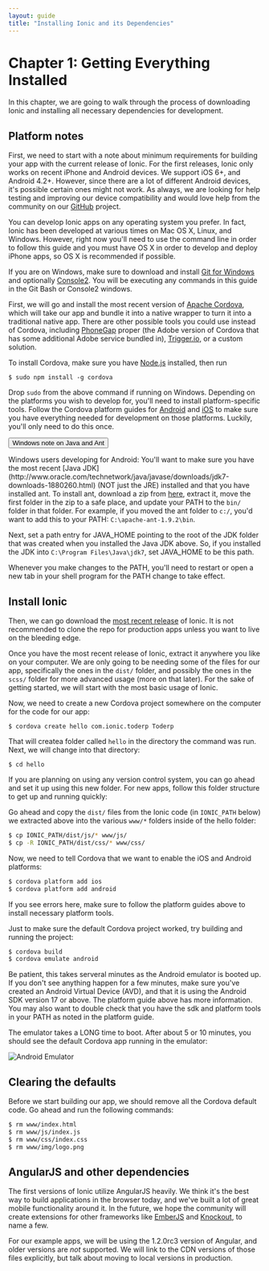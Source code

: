 ```yaml
---
layout: guide
title: "Installing Ionic and its Dependencies"
---
```


# Chapter 1: Getting Everything Installed

In this chapter, we are going to walk through the process of downloading Ionic and installing all necessary dependencies for development.

## Platform notes

First, we need to start with a note about minimum requirements for building your app with the current release of Ionic. For the first releases, Ionic only works on recent iPhone and Android devices. We support iOS 6+, and Android 4.2+. However, since there are a lot of different Android devices, it's possible certain ones might not work. As always, we are looking for help testing and improving our device compatibility and would love help from the community on our [GitHub](https://github.com/driftyco/ionic) project.

You can develop Ionic apps on any operating system you prefer. In fact, Ionic has been developed at various times on Mac OS X, Linux, and Windows. However, right now you'll need to use the command line in order to follow this guide and you must have OS X in order to develop and deploy iPhone apps, so OS X is recommended if possible.

If you are on Windows, make sure to download and install [Git for Windows](http://git-scm.com/download/win) and optionally [Console2](http://sourceforge.net/projects/console/). You will be executing any commands in this guide in the Git Bash or Console2 windows.

First, we will go and install the most recent version of [Apache Cordova](http://cordova.apache.org/), which will take our app and bundle it into a native wrapper to turn it into a traditional native app. There are other possible tools you could use instead of Cordova, including [PhoneGap](http://phonegap.com/) proper (the Adobe version of Cordova that has some additional Adobe service bundled in), [Trigger.io](https://trigger.io/), or a custom solution.

To install Cordova, make sure you have [Node.js](http://nodejs.org/) installed, then run

    $ sudo npm install -g cordova

Drop `sudo` from the above command if running on Windows. Depending on the platforms you wish to develop for, you'll need to install platform-specific tools. Follow the Cordova platform guides for [Android](http://cordova.apache.org/docs/en/3.1.0/guide_platforms_android_index.md.html#Android%20Platform%20Guide) and [iOS](http://cordova.apache.org/docs/en/3.1.0/guide_platforms_ios_index.md.html#iOS%20Platform%20Guide) to make sure you have everything needed for development on those platforms. Luckily, you'll only need to do this once.

<button type="button" class="btn btn-danger" data-toggle="collapse" data-target="#java-note">
  Windows note on Java and Ant
</button>

<div id="java-note" class="collapse well">
<p>
  Windows users developing for Android: You'll want to make sure you have the most recent [Java JDK](http://www.oracle.com/technetwork/java/javase/downloads/jdk7-downloads-1880260.html) (NOT just the JRE) installed and that you have installed ant. To install ant, download a zip from <a href="http://www.interior-dsgn.com/apache//ant/binaries/apache-ant-1.9.2-bin.zip">here</a>, extract it, move the first folder in the zip to a safe place, and update your PATH to the <code>bin/</code> folder in that folder. For example, if you moved the ant folder to <code>c:/</code>, you'd want to add this to your PATH: <code>C:\apache-ant-1.9.2\bin</code>.
</p>
<p>
  Next, set a path entry for JAVA_HOME pointing to the root of the JDK folder that was created when you installed the Java JDK above. So, if you installed the JDK into <code>C:\Program Files\Java\jdk7</code>, set JAVA_HOME to be this path.
</p>
<p>
Whenever you make changes to the PATH, you'll need to restart or open a new tab in your shell program for the PATH change to take effect.
</p>
</div>

## Install Ionic

Then, we can go download the [most recent release](https://github.com/driftyco/ionic/releases) of Ionic. It is not recommended to clone the repo for production apps
unless you want to live on the bleeding edge.

Once you have the most recent release of Ionic, extract it anywhere you like on your computer. We are only going to be needing some of the files for our app, specifically the ones in the `dist/` folder, and possibly the ones in the `scss/` folder for more advanced usage (more on that later). For the sake of getting started, we will start with the most basic usage of Ionic.

Now, we need to create a new Cordova project somewhere on the computer for the code for our app:

    $ cordova create hello com.ionic.toderp Toderp 

That will createa folder called `hello` in the directory the command was run. Next, we will change into that directory:

    $ cd hello

If you are planning on using any version control system, you can go ahead and set it up using this new folder. For new apps, follow this folder structure to get up and running quickly:

Go ahead and copy the `dist/` files from the Ionic code (in `IONIC_PATH` below) we extracted above into the various `www/*` folders inside of the hello folder:

```bash
$ cp IONIC_PATH/dist/js/* www/js/
$ cp -R IONIC_PATH/dist/css/* www/css/
```

Now, we need to tell Cordova that we want to enable the iOS and Android platforms:

```bash
$ cordova platform add ios
$ cordova platform add android
```

If you see errors here, make sure to follow the platform guides above to install necessary platform tools.

Just to make sure the default Cordova project worked, try building and running the project:

```bash
$ cordova build
$ cordova emulate android
```

Be patient, this takes serveral minutes as the Android emulator is booted up. If you don't see anything happen for a few minutes, make sure you've created an Android Virtual Device (AVD), and that it is using the Android SDK version 17 or above. The platform guide above has more information. You may also want to double check that you have the sdk and platform tools in your PATH as noted in the platform guide.

The emulator takes a LONG time to boot. After about 5 or 10 minutes, you should see the default Cordova app running in the emulator:

<img src="http://ionicframework.com.s3.amazonaws.com/guide/0.1.0/1-emulator.jpg" alt="Android Emulator">

## Clearing the defaults

Before we start building our app, we should remove all the Cordova default code. Go ahead and run the following commands:

```bash
$ rm www/index.html
$ rm www/js/index.js
$ rm www/css/index.css
$ rm www/img/logo.png
```

## AngularJS and other dependencies

The first versions of Ionic utilize AngularJS heavily. We think it's the best way to build applications in the browser today, and we've built a lot of great mobile functionality around it. In the future, we hope the community will create extensions for other frameworks like [EmberJS](http://emberjs.com/) and [Knockout](http://knockoutjs.com/), to name a few.

For our example apps, we will be using the 1.2.0rc3 version of Angular, and older versions are _not_ supported. We will link to the CDN versions of those files explicitly, but talk about moving to local versions in production.
